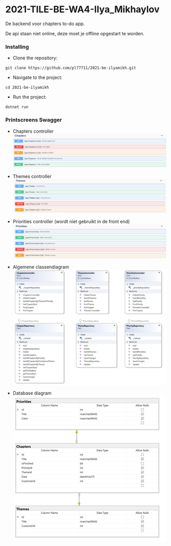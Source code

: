# 2021-TILE-BE-WA4-Ilya_Mikhaylov

De backend voor chapters to-do app.

De api staan niet online, deze moet je offline opgestart te worden.

### Installing

* Clone the repository:
```
git clone https://github.com/pl77711/2021-be-ilyamikh.git
```

* Navigate to the project:
```
cd 2021-be-ilyamikh
```

* Run the project:
```
dotnet run
```

### Printscreens Swagger
* Chapters controller
![](CH_algemeen.png)

* Themes controller
![](TH_algemeen.png)

* Priorities controller (wordt niet gebruikt in de front end)
![](PR_algemeen.png)

* Algemene classendiagram
![](Repositories.png)

* Database diagram
![](DB.png)


